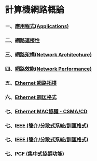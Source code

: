 # 計算機網路概論
### ㄧ、<a href="https://github.com/mailk8811/LearningNotes/blob/master/IntroductiontoComputerNetworks/C1.md">應用程式(Applications)</a>  
### 二、<a href="https://github.com/mailk8811/LearningNotes/blob/master/IntroductiontoComputerNetworks/%08C2.md">網路連接性</a>
### 三、<a href="https://github.com/mailk8811/LearningNotes/blob/master/IntroductiontoComputerNetworks/C3.md">網路架構(Network Architechure)</a>  
### 四、<a href="https://github.com/mailk8811/LearningNotes/blob/master/IntroductiontoComputerNetworks/picture/1-10.jpg">網路效能(Network Performance)</a>  
### 五、<a href="https://github.com/mailk8811/LearningNotes/blob/master/IntroductiontoComputerNetworks/C4.md">Ethernet 網路拓樸</a>
### 六、<a href="https://github.com/mailk8811/LearningNotes/blob/master/IntroductiontoComputerNetworks/C5.md">Ethernet 訓匡格式</a>
### 七、<a href="https://github.com/mailk8811/LearningNotes/blob/master/IntroductiontoComputerNetworks/C6.md">Ethernet MAC協議 - CSMA/CD</a>
### 七、<a href="https://github.com/mailk8811/LearningNotes/blob/master/IntroductiontoComputerNetworks/picture/3-1.jpg">IEEE (簡介/分散式系統/訓匡格式)</a>
### 七、<a href="https://github.com/mailk8811/LearningNotes/blob/master/IntroductiontoComputerNetworks/picture/3-2.jpg">IEEE (簡介/分散式系統/訓匡格式)</a>
### 七、<a href="https://github.com/mailk8811/LearningNotes/blob/master/IntroductiontoComputerNetworks/picture/3-5.jpg">PCF (集中式協調功能)</a>


